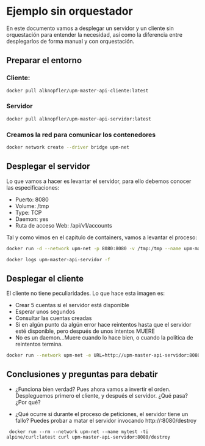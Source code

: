 # Ejemplo sin orquestador

En este documento vamos a desplegar un servidor y un cliente sin orquestación para entender la necesidad, así como la diferencia entre desplegarlos de forma manual y con orquestación.

## Preparar el entorno

### Cliente:

```bash
docker pull alknopfler/upm-master-api-cliente:latest
```
### Servidor  
```bash
docker pull alknopfler/upm-master-api-servidor:latest
```

### Creamos la red para comunicar los contenedores

```bash
docker network create --driver bridge upm-net
```

## Desplegar el servidor

Lo que vamos a hacer es levantar el servidor, para ello debemos conocer las especificaciones:

- Puerto: 8080
- Volume: /tmp
- Type: TCP
- Daemon: yes
- Ruta de acceso Web: /api/v1/accounts

Tal y como vimos en el capítulo de containers, vamos a levantar el proceso:
```bash
docker run -d --network upm-net -p 8080:8080 -v /tmp:/tmp --name upm-master-api-servidor alknopfler/upm-master-api-servidor:latest

docker logs upm-master-api-servidor -f
```

## Desplegar el cliente
El cliente no tiene peculiaridades. Lo que hace esta imagen es:
- Crear 5 cuentas si el servidor está disponible
- Esperar unos segundos
- Consultar las cuentas creadas
- Si en algún punto da algún error hace reintentos hasta que el servidor esté disponible, pero después de unos intentos MUERE
- No es un daemon...Muere cuando lo hace bien, o cuando la política de reintentos termina.
```bash
docker run --network upm-net -e URL=http://upm-master-api-servidor:8080 --name upm-master-api-cliente alknopfler/upm-master-api-cliente:latest 
```

## Conclusiones y preguntas para debatir

- ¿Funciona bien verdad? Pues ahora vamos a invertir el orden. Despleguemos primero el cliente, y después el servidor. ¿Qué pasa? ¿Por qué?

- ¿Qué ocurre si durante el proceso de peticiones, el servidor tiene un fallo? Puedes probar a matar el servidor invocando http://<ruta del servidor>:8080/destroy
```
 docker run --rm --network upm-net --name mytest -ti alpine/curl:latest curl upm-master-api-servidor:8080/destroy
```

